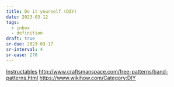 ```yaml
---
title: Do it yourself (DIY)
date: 2023-03-12
tags:
  - inbox
  - definition
draft: true
sr-due: 2023-03-17
sr-interval: 4
sr-ease: 270
---
```


[Instructables](https://www.instructables.com/)
http://www.craftsmanspace.com/free-patterns/band-patterns.html
https://www.wikihow.com/Category:DIY
